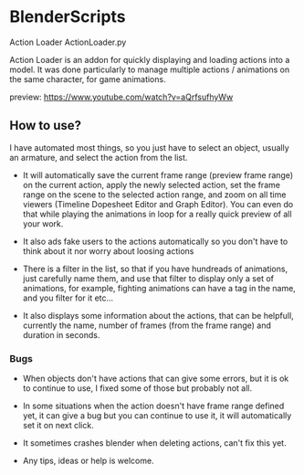 # BlenderScripts
Action Loader
ActionLoader.py

Action Loader is an addon for quickly displaying and loading actions into a model. It was done particularly to manage multiple actions / animations on the same character, for game animations.

preview: https://www.youtube.com/watch?v=aQrfsufhyWw

## How to use?

I have automated most things, so you just have to select an object, usually an armature, and select the action from the list.

- It will automatically save the current frame range (preview frame range) on the current action, apply the newly selected action, set the frame range on the scene to the selected action range, and zoom on all time viewers (Timeline Dopesheet Editor and Graph Editor). You can even do that while playing the animations in loop for a really quick preview of all your work.

- It also ads fake users to the actions automatically so you don't have to think about it nor worry about loosing actions

- There is a filter in the list, so that if you have hundreads of animations, just carefully name them, and use that filter to display only a set of animations, for example, fighting animations can have a tag in the name, and you filter for it etc...

- It also displays some information about the actions, that can be helpfull, currently the name, number of frames (from the frame range) and duration in seconds.

### Bugs
- When objects don't have actions that can give some errors, but it is ok to continue to use, I fixed some of those but probably not all.

- In some situations when the action doesn't have frame range defined yet, it can give a bug but you can continue to use it, it will automatically set it on next click.

- It sometimes crashes blender when deleting actions, can't fix this yet.

- Any tips, ideas or help is welcome.

